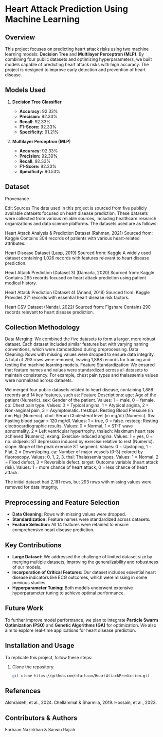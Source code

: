 # Heart Attack Prediction Using Machine Learning

## Overview

This project focuses on predicting heart attack risks using two machine learning models: **Decision Tree** and **Multilayer Perceptron (MLP)**. By combining four public datasets and optimizing hyperparameters, we built models capable of predicting heart attack risks with high accuracy. The project is designed to improve early detection and prevention of heart disease.

## Models Used

1. **Decision Tree Classifier**
   - **Accuracy:** 92.33%
   - **Precision:** 92.33%
   - **Recall:** 92.33%
   - **F1-Score:** 92.33%
   - **Specificity:** 91.21%

2. **Multilayer Perceptron (MLP)**
   - **Accuracy:** 92.33%
   - **Precision:** 92.39%
   - **Recall:** 92.33%
   - **F1-Score:** 92.33%
   - **Specificity:** 90.53%

## Dataset
Provenance

Edit
Sources
The data used in this project is sourced from five publicly available datasets focused on heart disease prediction. These datasets were collected from various reliable sources, including healthcare research organizations and data science platforms. The datasets used are as follows:

Heart Attack Analysis & Prediction Dataset (Rahman, 2021) Sourced from: Kaggle Contains 304 records of patients with various heart-related attributes.

Heart Disease Dataset (Lapp, 2019) Sourced from: Kaggle A widely used dataset containing 1,026 records with features relevant to heart disease prediction.

Heart Attack Prediction (Dataset 3) (Damarla, 2020) Sourced from: Kaggle Contains 295 records focused on heart attack prediction using patient medical history.

Heart Attack Prediction (Dataset 4) (Anand, 2018) Sourced from: Kaggle Provides 271 records with essential heart disease risk factors.

Heart CSV Dataset (Nandal, 2022) Sourced from: Figshare Contains 290 records relevant to heart disease prediction.

## Collection Methodology
Data Merging: We combined the five datasets to form a larger, more robust dataset. Each dataset included similar features but with varying naming conventions, which were standardized during preprocessing. Data Cleaning: Rows with missing values were dropped to ensure data integrity. A total of 293 rows were removed, leaving 1,888 records for training and testing the machine learning models. Feature Standardization: We ensured that feature names and values were standardized across all datasets to maintain consistency. For example, chest pain types and thalassemia values were normalized across datasets.

We merged four public datasets related to heart disease, containing 1,888 records and 14 key features, such as:
Feature Descriptions:
age: Age of the patient (Numeric).
sex: Gender of the patient. Values: 1 = male, 0 = female.
cp: Chest pain type. Values: 0 = Typical angina, 1 = Atypical angina, 2 = Non-anginal pain, 3 = Asymptomatic.
trestbps: Resting Blood Pressure (in mm Hg) (Numeric).
chol: Serum Cholesterol level (in mg/dl) (Numeric).
fbs: Fasting blood sugar > 120 mg/dl. Values: 1 = true, 0 = false.
restecg: Resting electrocardiographic results. Values: 0 = Normal, 1 = ST-T wave abnormality, 2 = Left ventricular hypertrophy.
thalach: Maximum heart rate achieved (Numeric).
exang: Exercise-induced angina. Values: 1 = yes, 0 = no.
oldpeak: ST depression induced by exercise relative to rest (Numeric).
slope: Slope of the peak exercise ST segment. Values: 0 = Upsloping, 1 = Flat, 2 = Downsloping.
ca: Number of major vessels (0-3) colored by fluoroscopy. Values: 0, 1, 2, 3.
thal: Thalassemia types. Values: 1 = Normal, 2 = Fixed defect, 3 = Reversible defect.
target: Outcome variable (heart attack risk). Values: 1 = more chance of heart attack, 0 = less chance of heart attack.

The initial dataset had 2,181 rows, but 293 rows with missing values were removed for data integrity.

## Preprocessing and Feature Selection

- **Data Cleaning:** Rows with missing values were dropped.
- **Standardization:** Feature names were standardized across datasets.
- **Feature Selection:** All 14 features were retained to ensure comprehensive heart disease prediction.

## Key Contributions

- **Large Dataset:** We addressed the challenge of limited dataset size by merging multiple datasets, improving the generalizability and robustness of our models.
- **Incorporation of Critical Features:** Our dataset includes essential heart disease indicators like ECG outcomes, which were missing in some previous studies.
- **Hyperparameter Tuning:** Both models underwent extensive hyperparameter tuning to achieve optimal performance.

## Future Work

To further improve model performance, we plan to integrate **Particle Swarm Optimization (PSO)** and **Genetic Algorithms (GA)** for optimization. We also aim to explore real-time applications for heart disease prediction.

## Installation and Usage

To replicate this project, follow these steps:

1. Clone the repository:
   ```bash
   git clone https://github.com/nfarhaan/HeartAttackPrediction.git


## References
Alshraideh, et al., 2024.
Chellammal & Sharmila, 2019.
Hossain, et al., 2023.
## Contributors & Authors
Farhaan Nazirkhan &
Sarwin Rajiah
